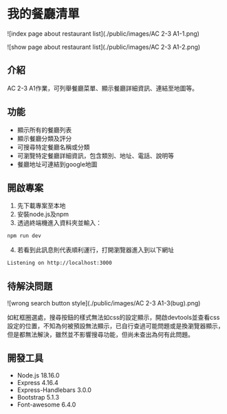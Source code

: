 # 我的餐廳清單

![index page about restaurant list](./public/images/AC 2-3 A1-1.png)

![show page about restaurant list](./public/images/AC 2-3 A1-2.png)

## 介紹
AC 2-3 A1作業，可列舉餐廳菜單、顯示餐廳詳細資訊、連結至地圖等。


## 功能 
- 顯示所有的餐廳列表
- 顯示餐廳分類及評分
- 可搜尋特定餐廳名稱或分類
- 可瀏覽特定餐廳詳細資訊，包含類別、地址、電話、說明等
- 餐廳地址可連結到google地圖

## 開啟專案

1. 先下載專案至本地
2. 安裝node.js及npm
3. 透過終端機進入資料夾並輸入：

  ```bash
  npm run dev
  ```

4. 若看到此訊息則代表順利運行，打開瀏覽器進入到以下網址
  
  ```bash
  Listening on http://localhost:3000
  ```

## 待解決問題

![wrong search button style](./public/images/AC 2-3 A1-3(bug).png)

如紅框圈選處，搜尋按鈕的樣式無法如css的設定顯示，開啟devtools並查看css設定的位置，不知為何被預設無法顯示，已自行查過可能問題或是換瀏覽器顯示，但是都無法解決，雖然並不影響搜尋功能，但尚未查出為何有此問題。

## 開發工具

- Node.js 18.16.0
- Express 4.16.4
- Express-Handlebars 3.0.0
- Bootstrap 5.1.3
- Font-awesome 6.4.0